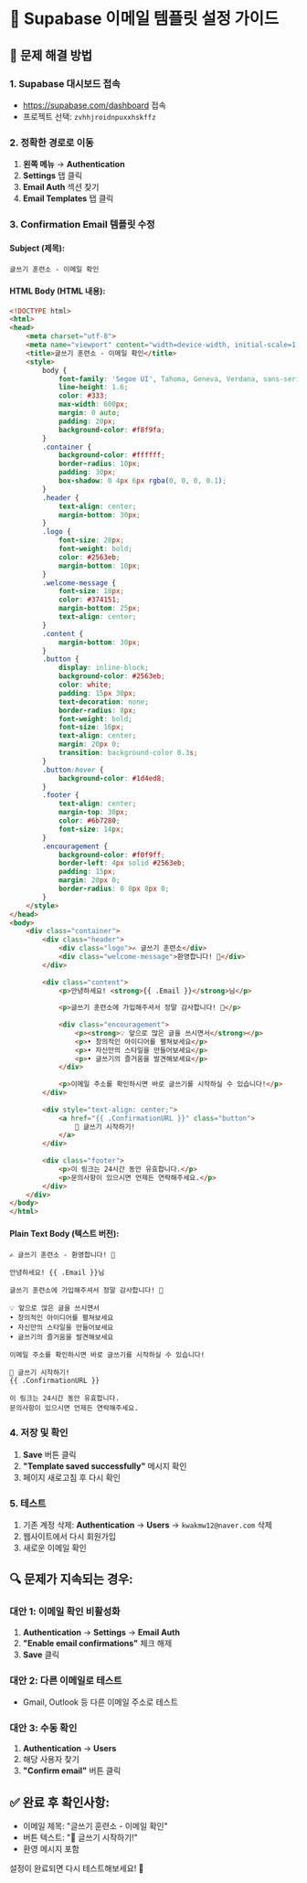 # 📧 Supabase 이메일 템플릿 설정 가이드

## 🎯 문제 해결 방법

### 1. Supabase 대시보드 접속
- https://supabase.com/dashboard 접속
- 프로젝트 선택: `zvhhjroidnpuxxhskffz`

### 2. 정확한 경로로 이동
1. **왼쪽 메뉴** → **Authentication**
2. **Settings** 탭 클릭
3. **Email Auth** 섹션 찾기
4. **Email Templates** 탭 클릭

### 3. Confirmation Email 템플릿 수정

#### Subject (제목):
```
글쓰기 훈련소 - 이메일 확인
```

#### HTML Body (HTML 내용):
```html
<!DOCTYPE html>
<html>
<head>
    <meta charset="utf-8">
    <meta name="viewport" content="width=device-width, initial-scale=1.0">
    <title>글쓰기 훈련소 - 이메일 확인</title>
    <style>
        body {
            font-family: 'Segoe UI', Tahoma, Geneva, Verdana, sans-serif;
            line-height: 1.6;
            color: #333;
            max-width: 600px;
            margin: 0 auto;
            padding: 20px;
            background-color: #f8f9fa;
        }
        .container {
            background-color: #ffffff;
            border-radius: 10px;
            padding: 30px;
            box-shadow: 0 4px 6px rgba(0, 0, 0, 0.1);
        }
        .header {
            text-align: center;
            margin-bottom: 30px;
        }
        .logo {
            font-size: 28px;
            font-weight: bold;
            color: #2563eb;
            margin-bottom: 10px;
        }
        .welcome-message {
            font-size: 18px;
            color: #374151;
            margin-bottom: 25px;
            text-align: center;
        }
        .content {
            margin-bottom: 30px;
        }
        .button {
            display: inline-block;
            background-color: #2563eb;
            color: white;
            padding: 15px 30px;
            text-decoration: none;
            border-radius: 8px;
            font-weight: bold;
            font-size: 16px;
            text-align: center;
            margin: 20px 0;
            transition: background-color 0.3s;
        }
        .button:hover {
            background-color: #1d4ed8;
        }
        .footer {
            text-align: center;
            margin-top: 30px;
            color: #6b7280;
            font-size: 14px;
        }
        .encouragement {
            background-color: #f0f9ff;
            border-left: 4px solid #2563eb;
            padding: 15px;
            margin: 20px 0;
            border-radius: 0 8px 8px 0;
        }
    </style>
</head>
<body>
    <div class="container">
        <div class="header">
            <div class="logo">✍️ 글쓰기 훈련소</div>
            <div class="welcome-message">환영합니다! 🎉</div>
        </div>
        
        <div class="content">
            <p>안녕하세요! <strong>{{ .Email }}</strong>님</p>
            
            <p>글쓰기 훈련소에 가입해주셔서 정말 감사합니다! 🙏</p>
            
            <div class="encouragement">
                <p><strong>💡 앞으로 많은 글을 쓰시면서</strong></p>
                <p>• 창의적인 아이디어를 펼쳐보세요</p>
                <p>• 자신만의 스타일을 만들어보세요</p>
                <p>• 글쓰기의 즐거움을 발견해보세요</p>
            </div>
            
            <p>이메일 주소를 확인하시면 바로 글쓰기를 시작하실 수 있습니다!</p>
        </div>
        
        <div style="text-align: center;">
            <a href="{{ .ConfirmationURL }}" class="button">
                🚀 글쓰기 시작하기!
            </a>
        </div>
        
        <div class="footer">
            <p>이 링크는 24시간 동안 유효합니다.</p>
            <p>문의사항이 있으시면 언제든 연락해주세요.</p>
        </div>
    </div>
</body>
</html>
```

#### Plain Text Body (텍스트 버전):
```
✍️ 글쓰기 훈련소 - 환영합니다! 🎉

안녕하세요! {{ .Email }}님

글쓰기 훈련소에 가입해주셔서 정말 감사합니다! 🙏

💡 앞으로 많은 글을 쓰시면서
• 창의적인 아이디어를 펼쳐보세요
• 자신만의 스타일을 만들어보세요  
• 글쓰기의 즐거움을 발견해보세요

이메일 주소를 확인하시면 바로 글쓰기를 시작하실 수 있습니다!

🚀 글쓰기 시작하기!
{{ .ConfirmationURL }}

이 링크는 24시간 동안 유효합니다.
문의사항이 있으시면 언제든 연락해주세요.
```

### 4. 저장 및 확인
1. **Save** 버튼 클릭
2. **"Template saved successfully"** 메시지 확인
3. 페이지 새로고침 후 다시 확인

### 5. 테스트
1. 기존 계정 삭제: **Authentication** → **Users** → `kwakmw12@naver.com` 삭제
2. 웹사이트에서 다시 회원가입
3. 새로운 이메일 확인

## 🔍 문제가 지속되는 경우:

### 대안 1: 이메일 확인 비활성화
1. **Authentication** → **Settings** → **Email Auth**
2. **"Enable email confirmations"** 체크 해제
3. **Save** 클릭

### 대안 2: 다른 이메일로 테스트
- Gmail, Outlook 등 다른 이메일 주소로 테스트

### 대안 3: 수동 확인
1. **Authentication** → **Users**
2. 해당 사용자 찾기
3. **"Confirm email"** 버튼 클릭

## ✅ 완료 후 확인사항:
- 이메일 제목: "글쓰기 훈련소 - 이메일 확인"
- 버튼 텍스트: "🚀 글쓰기 시작하기!"
- 환영 메시지 포함

설정이 완료되면 다시 테스트해보세요! 🚀 